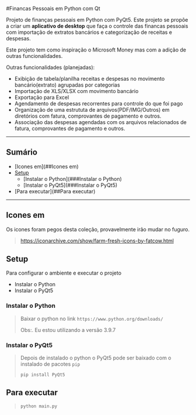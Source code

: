 #Financas Pessoais em Python com Qt

Projeto de finanças pessoais em Python com PyQt5.
Este projeto se propõe a criar um **aplicativo de desktop** que faça o controle das financas pessoais com importação de extratos bancários e categorização de receitas e despesas. 

Este projeto tem como inspiração o Microsoft Money mas com a adição de outras funcionalidades.

Outras funcionalidades (planejadas):

- Exibição de tabela/planilha receitas e despesas no movimento bancário(extrato) agrupadas por categorias 
- Importação de XLS/XLSX com movimento bancário
- Exportação para Excel
- Agendamento de despesas recorrentes para controle do que foi pago
- Organização de uma estrututa de arquivos(PDF/IMG/Outros) em diretórios com fatura, comprovantes de pagamento e outros.
- Associação das despesas agendadas com os arquivos relacionados de fatura, comprovantes de pagamento e outros.

---

## Sumário
- [Icones em](##Icones em)
- [Setup](##Setup)
  - [Instalar o Python](###Instalar o Python)
  - [Instalar o PyQt5](###Instalar o PyQt5) 
- [Para executar](##Para executar)

---

## Icones em
Os icones foram pegos desta coleção, provavelmente irão mudar no fuguro.
> https://iconarchive.com/show/farm-fresh-icons-by-fatcow.html

## Setup
Para configurar o ambiente e executar o projeto

- Instalar o Python
- Instalar o PyQt5

### Instalar o Python
> Baixar o python no link
> `https://www.python.org/downloads/`
> 
> Obs:. Eu estou utilizando a versão 3.9.7 

### Instalar o PyQt5
> Depois de instalado o python o PyQt5 pode ser baixado com o instalado de pacotes ``pip``
> 
> `pip install PyQt5`
 
## Para executar
> `python main.py`
 
 